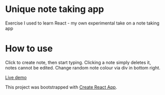 # Unique note taking app

Exercise I used to learn React - my own experimental take on a note taking app

# How to use

Click to create note, then start typing. Clicking a note simply deletes it, notes cannot be edited. Change random note colour via div in bottom right. 

[Live demo](https://matthewthomsonnz.github.io/react-simple-bubble-app/)

This project was bootstrapped with [Create React App](https://github.com/facebook/create-react-app).
